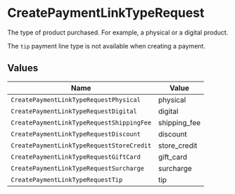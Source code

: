 # CreatePaymentLinkTypeRequest

The type of product purchased. For example, a physical or a digital product.

The `tip` payment line type is not available when creating a payment.


## Values

| Name                                      | Value                                     |
| ----------------------------------------- | ----------------------------------------- |
| `CreatePaymentLinkTypeRequestPhysical`    | physical                                  |
| `CreatePaymentLinkTypeRequestDigital`     | digital                                   |
| `CreatePaymentLinkTypeRequestShippingFee` | shipping_fee                              |
| `CreatePaymentLinkTypeRequestDiscount`    | discount                                  |
| `CreatePaymentLinkTypeRequestStoreCredit` | store_credit                              |
| `CreatePaymentLinkTypeRequestGiftCard`    | gift_card                                 |
| `CreatePaymentLinkTypeRequestSurcharge`   | surcharge                                 |
| `CreatePaymentLinkTypeRequestTip`         | tip                                       |
